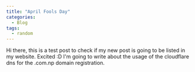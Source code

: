 ```yaml
---
title: "April Fools Day"
categories:
  - Blog
tags:
  - random
---
```


Hi there, this is a test post to check if my new post is going to be listed in my website. Excited :D
I'm going to write about the usage of the cloudflare dns for the .com.np domain registration.
